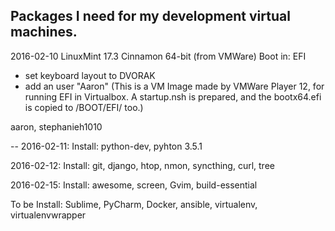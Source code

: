 Packages I need for my development virtual machines.
----

2016-02-10
LinuxMint 17.3 Cinnamon 64-bit (from VMWare)
Boot in: EFI
+ set keyboard layout to DVORAK
+ add an user "Aaron"
(This is a VM Image made by VMWare Player 12, for running EFI in Virtualbox. A startup.nsh is prepared, and the bootx64.efi is copied to /BOOT/EFI/ too.)


aaron, stephanieh1010

--
2016-02-11:
Install: python-dev, pyhton 3.5.1

2016-02-12:
Install: git, django, htop, nmon, syncthing, curl, tree

2016-02-15:
Install: awesome, screen, Gvim, build-essential

To be Install: Sublime, PyCharm, Docker, ansible, virtualenv, virtualenvwrapper
